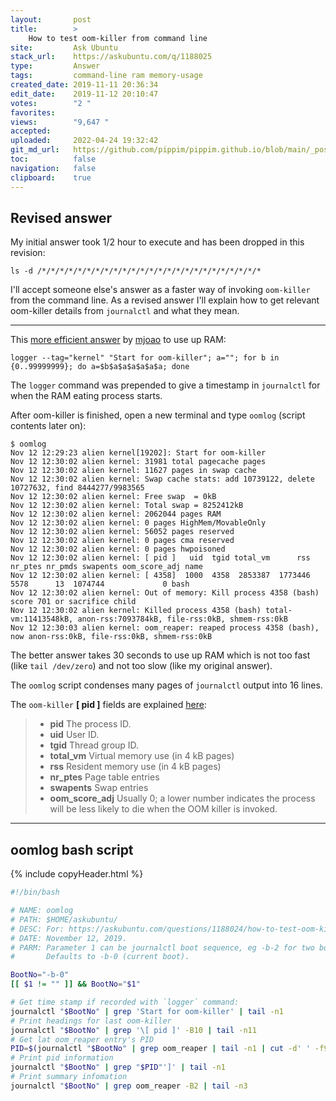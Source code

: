 ```yaml
---
layout:       post
title:        >
    How to test oom-killer from command line
site:         Ask Ubuntu
stack_url:    https://askubuntu.com/q/1188025
type:         Answer
tags:         command-line ram memory-usage
created_date: 2019-11-11 20:36:34
edit_date:    2019-11-12 20:10:47
votes:        "2 "
favorites:    
views:        "9,647 "
accepted:     
uploaded:     2022-04-24 19:32:42
git_md_url:   https://github.com/pippim/pippim.github.io/blob/main/_posts/2019/2019-11-11-How-to-test-oom-killer-from-command-line.md
toc:          false
navigation:   false
clipboard:    true
---
```


## Revised answer

My initial answer took 1/2 hour to execute and has been dropped in this revision:

``` 
ls -d /*/*/*/*/*/*/*/*/*/*/*/*/*/*/*/*/*/*/*/*/*/*/*/*/*
```

I'll accept someone else's answer as a faster way of invoking `oom-killer` from the command line. As a revised answer I'll explain how to get relevant oom-killer details from `journalctl` and what they mean.


----------


This [more efficient answer][1] by [mjoao][2] to use up RAM:

``` 
logger --tag="kernel" "Start for oom-killer"; a=""; for b in {0..99999999}; do a=$b$a$a$a$a$a$a; done
```

The `logger` command was prepended to give a timestamp in `journalctl` for when the RAM eating process starts.

After oom-killer is finished, open a new terminal and type `oomlog` (script contents later on):

``` 
$ oomlog
Nov 12 12:29:23 alien kernel[19202]: Start for oom-killer
Nov 12 12:30:02 alien kernel: 31981 total pagecache pages
Nov 12 12:30:02 alien kernel: 11627 pages in swap cache
Nov 12 12:30:02 alien kernel: Swap cache stats: add 10739122, delete 10727632, find 8444277/9983565
Nov 12 12:30:02 alien kernel: Free swap  = 0kB
Nov 12 12:30:02 alien kernel: Total swap = 8252412kB
Nov 12 12:30:02 alien kernel: 2062044 pages RAM
Nov 12 12:30:02 alien kernel: 0 pages HighMem/MovableOnly
Nov 12 12:30:02 alien kernel: 56052 pages reserved
Nov 12 12:30:02 alien kernel: 0 pages cma reserved
Nov 12 12:30:02 alien kernel: 0 pages hwpoisoned
Nov 12 12:30:02 alien kernel: [ pid ]   uid  tgid total_vm      rss nr_ptes nr_pmds swapents oom_score_adj name
Nov 12 12:30:02 alien kernel: [ 4358]  1000  4358  2853387  1773446    5578      13  1074744             0 bash
Nov 12 12:30:02 alien kernel: Out of memory: Kill process 4358 (bash) score 701 or sacrifice child
Nov 12 12:30:02 alien kernel: Killed process 4358 (bash) total-vm:11413548kB, anon-rss:7093784kB, file-rss:0kB, shmem-rss:0kB
Nov 12 12:30:03 alien kernel: oom_reaper: reaped process 4358 (bash), now anon-rss:0kB, file-rss:0kB, shmem-rss:0kB
```

The better answer takes 30 seconds to use up RAM which is not too fast (like `tail /dev/zero`) and not too slow (like my original answer).

The `oomlog` script condenses many pages of `journalctl` output into 16 lines.

The `oom-killer` **[ pid ]** fields are explained [here][3]:

> -    **pid** The process ID.  
> -    **uid** User ID.  
> -    **tgid** Thread group ID.  
> -    **total_vm** Virtual memory use (in 4 kB pages)  
> -    **rss** Resident memory use (in 4 kB pages)  
> -    **nr_ptes** Page table entries  
> -    **swapents** Swap entries  
> -    **oom_score_adj** Usually 0; a lower number indicates the process will be less likely to die when the OOM killer is invoked.  


----------


## oomlog bash script




{% include copyHeader.html %}
``` bash
#!/bin/bash

# NAME: oomlog
# PATH: $HOME/askubuntu/
# DESC: For: https://askubuntu.com/questions/1188024/how-to-test-oom-killer-from-command-line
# DATE: November 12, 2019.
# PARM: Parameter 1 can be journalctl boot sequence, eg -b-2 for two boots ago.
#       Defaults to -b-0 (current boot).

BootNo="-b-0"
[[ $1 != "" ]] && BootNo="$1"

# Get time stamp if recorded with `logger` command:
journalctl "$BootNo" | grep 'Start for oom-killer' | tail -n1
# Print headings for last oom-killer
journalctl "$BootNo" | grep '\[ pid ]' -B10 | tail -n11
# Get lat oom_reaper entry's PID
PID=$(journalctl "$BootNo" | grep oom_reaper | tail -n1 | cut -d' ' -f9)
# Print pid information
journalctl "$BootNo" | grep "$PID"']' | tail -n1
# Print summary infomation
journalctl "$BootNo" | grep oom_reaper -B2 | tail -n3
```


  [1]: https://askubuntu.com/a/1188169/307523
  [2]: https://askubuntu.com/users/1015058/mjoao
  [3]: https://unix.stackexchange.com/questions/128642/debug-out-of-memory-with-var-log-messages
